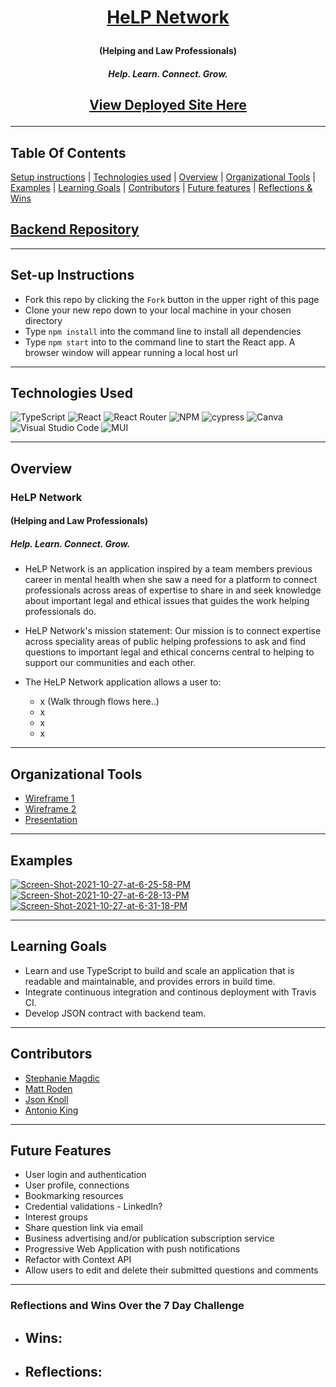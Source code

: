 <!-- <div align='center'>
  <a href="https://ibb.co/723H1sn"><img src="https://i.ibb.co/723H1sn/Shakespeare.png" alt="Shakespeare" border="0"></a>
</div> -->
# <p align='center'>[HeLP Network](https://stephaniemagdic.github.io/doth_translate/)</p>
#### <p align='center'> (Helping and Law Professionals) </p>
##### <p align='center'> Help. Learn. Connect. Grow. </p>
## <p align='center'>[View Deployed Site Here](https://mental-health-fe.herokuapp.com/#/)</p>

---
## Table Of Contents
[Setup instructions](#setup-instructions) | [Technologies used](#technologies-used) | [Overview](#overview) | [Organizational Tools](#Organizational-Tools) | [Examples](#examples) | [Learning Goals](#learning-goals) | [Contributors](#contributors) | [Future features](#future-features) | [Reflections & Wins](#reflections-and-wins) 

## [Backend Repository](https://github.com/mental-health-org/mental_health_be/tree/readme)

---

## Set-up Instructions
  + Fork this repo by clicking the ```Fork``` button in the upper right of this page
  + Clone your new repo down to your local machine in your chosen directory
  + Type ```npm install``` into the command line to install all dependencies
  + Type ```npm start``` into to the command line to start the React app. A browser window will appear running a local host url

---

## Technologies Used

![TypeScript](https://img.shields.io/badge/typescript-%23007ACC.svg?style=for-the-badge&logo=typescript&logoColor=white) ![React](https://img.shields.io/badge/react-%2320232a.svg?style=for-the-badge&logo=react&logoColor=%2361DAFB) ![React Router](https://img.shields.io/badge/React_Router-CA4245?style=for-the-badge&logo=react-router&logoColor=white) ![NPM](https://img.shields.io/badge/NPM-%23000000.svg?style=for-the-badge&logo=npm&logoColor=white) ![cypress](https://img.shields.io/badge/-cypress-%23E5E5E5?style=for-the-badge&logo=cypress&logoColor=058a5e) ![Canva](https://img.shields.io/badge/Canva-%2300C4CC.svg?style=for-the-badge&logo=Canva&logoColor=white) ![Visual Studio Code](https://img.shields.io/badge/Visual%20Studio%20Code-0078d7.svg?style=for-the-badge&logo=visual-studio-code&logoColor=white) ![MUI](https://img.shields.io/badge/MUI-%230081CB.svg?style=for-the-badge&logo=material-ui&logoColor=white)

---

## Overview
### HeLP Network
#### (Helping and Law Professionals)
##### Help. Learn. Connect. Grow.
+ HeLP Network is an application inspired by a team members previous career in mental health when she saw a need for a platform to connect professionals across areas of expertise
to share in and seek knowledge about important legal and ethical issues that guides the work helping professionals do.
+ HeLP Network's mission statement: Our mission is to connect expertise across speciality areas of public helping professions to ask and find questions to important legal and ethical concerns central to helping to support our communities and each other.

+ The HeLP Network application allows a user to:
  - x (Walk through flows here..)
  - x
  - x
  - x
  

---

## Organizational Tools

+ [Wireframe 1](https://github.com/mental-health-org/mental-health-fe/blob/56ed29cda04974f1bb95057e5b5048347bba2301/Helping%20Professionals%20Network%20WireFrame.jpg)
+ [Wireframe 2](https://github.com/mental-health-org/mental-health-fe/blob/691901418d00dadc188aa7787ba580c924a1ff6b/Screen%20Shot%202021-10-27%20at%2011.24.10%20AM.png)
+ [Presentation](https://docs.google.com/presentation/d/10ge_ay2CDi2EQl2OXQGx2XlkOoEywuQl_h5EXHP6fXk/edit#slide=id.p)

---

## Examples

<a href="https://ibb.co/H2ZRNMM"><img src="https://i.ibb.co/H2ZRNMM/Screen-Shot-2021-10-27-at-6-25-58-PM.png" alt="Screen-Shot-2021-10-27-at-6-25-58-PM" border="0"></a>  <a href="https://ibb.co/FzpRqKZ"><img src="https://i.ibb.co/FzpRqKZ/Screen-Shot-2021-10-27-at-6-28-13-PM.png" alt="Screen-Shot-2021-10-27-at-6-28-13-PM" border="0"></a> <a href="https://ibb.co/yP0hP4C"><img src="https://i.ibb.co/yP0hP4C/Screen-Shot-2021-10-27-at-6-31-18-PM.png" alt="Screen-Shot-2021-10-27-at-6-31-18-PM" border="0"></a>


---

## Learning Goals
+ Learn and use TypeScript to build and scale an application that is readable and maintainable, and provides errors in build time.
+ Integrate continuous integration and continous deployment with Travis CI.
+ Develop JSON contract with backend team.


---

## Contributors
   + [Stephanie Magdic](https://github.com/stephaniemagdic) 
   + [Matt Roden](https://github.com/Matt-Roden)
   + [Json Knoll](https://github.com/JasonPKnoll)
   + [Antonio King](https://github.com/antoniojking)
   
---


## Future Features
+ User login and authentication
+ User profile, connections
+ Bookmarking resources
+ Credential validations - LinkedIn?
+ Interest groups
+ Share question link via email
+ Business advertising and/or publication subscription service
+ Progressive Web Application with push notifications
+ Refactor with Context API
+ Allow users to edit and delete their submitted questions and comments



---

### Reflections and Wins Over the 7 Day Challenge
+ Wins:
  - 
+ Reflections:
  - 
